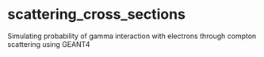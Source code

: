 # scattering_cross_sections
Simulating probability of gamma interaction with electrons through compton scattering using GEANT4
